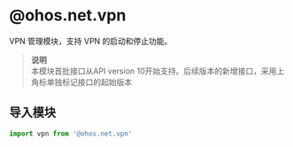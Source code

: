 # @ohos.net.vpn    
VPN 管理模块，支持 VPN 的启动和停止功能。  
> **说明**   
>本模块首批接口从API version 10开始支持。后续版本的新增接口，采用上角标单独标记接口的起始版本  
  
## 导入模块  
  
```js    
import vpn from '@ohos.net.vpn'    
```  
